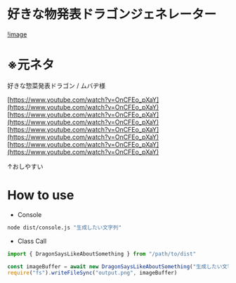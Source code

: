 # 好きな物発表ドラゴンジェネレーター

[!image](./readme_assets/ohitashi.png)

# ※元ネタ

好きな惣菜発表ドラゴン / ムバヂ様

[https://www.youtube.com/watch?v=OnCFEo_pXaY](https://www.youtube.com/watch?v=OnCFEo_pXaY)
[https://www.youtube.com/watch?v=OnCFEo_pXaY](https://www.youtube.com/watch?v=OnCFEo_pXaY)
[https://www.youtube.com/watch?v=OnCFEo_pXaY](https://www.youtube.com/watch?v=OnCFEo_pXaY)
[https://www.youtube.com/watch?v=OnCFEo_pXaY](https://www.youtube.com/watch?v=OnCFEo_pXaY)

↑おしやすい

# How to use

- Console

```sh
node dist/console.js "生成したい文字列"
```

- Class Call

```ts
import { DragonSaysLikeAboutSomething } from "/path/to/dist"

const imageBuffer = await new DragonSaysLikeAboutSomething("生成したい文字列").draw();
require("fs").writeFileSync("output.png", imageBuffer)
```